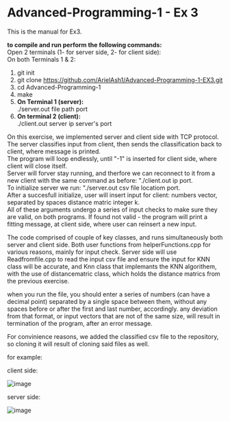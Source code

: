 # Advanced-Programming-1 - Ex 3
This is the manual for Ex3.

**to compile and run perform the following commands:**  
Open 2 terminals (1- for server side, 2- for client side):  
On both Terminals 1 & 2:
1. git init  
2. git clone https://github.com/ArielAsh1/Advanced-Programming-1-EX3.git  
3. cd Advanced-Programming-1  
4. make  
5. **On Terminal 1 (server):**  
./server.out file path port  
6. **On terminal 2 (client):**  
./client.out server ip server's port  

On this exercise, we implemented server and client side with TCP protocol.  
The server classifies input from client, then sends the cllassification back to client, where message is printed.    
The program will loop endlessly, until "-1" is inserted for client side, where client will close itself.  
Server will forver stay running, and therfore we can reconnect to it from a new client with the same command as before: "./client.out ip port.  
To initialize server we run: "./server.out csv file locatiom port.  
After a succesfull initialize, user will insert input for client: numbers vector, separated by spaces distance matric integer k.  
All of these arguments undergo a series of input checks to make sure they are valid, on both programs.
If found not valid - the program will print a fitting message, at client side, where user can reinsert a new input.  

The code comprised of couple of key classes, and runs simultaneously both server and client side. Both user functions from helperFunctions.cpp for various reasons, mainly for input check.
Server side will use  Readfromfile.cpp to read the input csv file and ensure the input for KNN class will be accurate,
and Knn class that implemants the KNN algorithem, with the use of distancematric class, which holds the distance matrics from the previous exercise.


when you run the file, you should enter a series of numbers (can have a decimal point) separated by a single space between them, without any spaces before or after the first and last number, accordingly.
any deviation from that format, or input vectors that are not of the same size, will result in termination of the program, after an error message.

For convinience reasons, we added the classified csv file to the repository, so cloning it will result of cloning said files as well.

for example:

client side:

![image](https://user-images.githubusercontent.com/101596419/210170486-bbf7fc3c-1eb0-4c99-8800-c1cc72be33b0.png)

server side:

![image](https://user-images.githubusercontent.com/101596419/210170406-0116c94f-90bb-4f86-9d43-76124c679b56.png)

